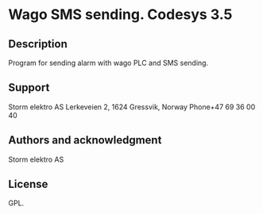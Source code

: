 # Wago SMS sending. Codesys 3.5

## Description
Program for sending alarm with wago PLC and SMS sending.

## Support
Storm elektro AS
Lerkeveien 2, 1624 Gressvik, Norway
Phone+47 69 36 00 40


## Authors and acknowledgment
Storm elektro AS

## License
GPL.

